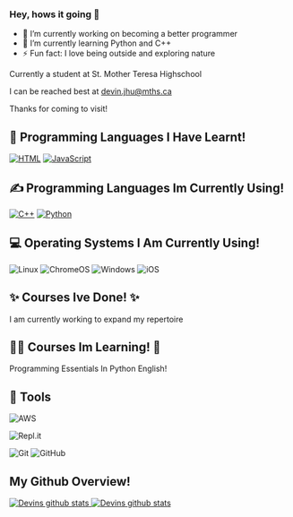 ### Hey, hows it going 👋
- 🔭 I’m currently working on becoming a better programmer
- 🌱 I’m currently learning Python and C++
- ⚡ Fun fact: I love being outside and exploring nature

Currently a student at St. Mother Teresa Highschool

I can be reached best at devin.jhu@mths.ca

Thanks for coming to visit!

<h2> 📖 Programming Languages I Have Learnt!</h2>
<p>
  <a href="https://github.com/search?q=user%3ADevin-Jhu+language%3Ahtml"><img alt="HTML" src="https://img.shields.io/badge/HTML-E34F26.svg?logo=html5&logoColor=white"></a>
  <a href="https://github.com/search?q=user%3ADevin-Jhu+language%3Ajavascript"><img alt="JavaScript" src="https://img.shields.io/badge/JavaScript-F7DF1E.svg?logo=javascript&logoColor=black"></a>
  
<h2>✍ Programming Languages Im Currently Using!</h2>
<p>
  <a href="https://github.com/search?q=user%3ADevin-Jhu+language%3Acpp"><img alt="C++" src="https://custom-icon-badges.herokuapp.com/badge/C++-9C033A.svg?logo=cpp2&logoColor=white"></a>
  <a href="https://github.com/search?q=user%3ADevin-Jhu+language%3Apython"><img alt="Python" src="https://img.shields.io/badge/Python-14354C.svg?logo=python&logoColor=white"></a>
</p>

<h2>💻 Operating Systems I Am Currently Using!</h2>
<p>
  <img src="https://img.shields.io/badge/Linux-FCC624?logo=linux&logoColor=white" alt="Linux">
  <img src="https://img.shields.io/badge/chrome%20os-3d89fc?logo=google%20chrome&logoColor=white" alt="ChromeOS">
  <img src="https://img.shields.io/badge/Windows-0078D6?logo=windows&logoColor=white" alt="Windows">
  <img src="https://img.shields.io/badge/iOS-000000?logo=ios&logoColor=white" alt="iOS">
</p>

<h2> ✨ Courses Ive Done! ✨</h2>
  <p> I am currently working to expand my repertoire </p>
<h2> 👨‍🏫 Courses Im Learning! 🏫 </h2>
  <p> Programming Essentials In Python English! </p>
  
<h2> 🔧 Tools </h2>

  ![AWS](https://img.shields.io/badge/AWS-%23FF9900.svg?style=for-the-badge&logo=amazon-aws&logoColor=white)
  
  ![Repl.it](https://img.shields.io/badge/Repl.it-%230D101E.svg?style=for-the-badge&logo=replit&logoColor=white)
  
  ![Git](https://img.shields.io/badge/git-%23F05033.svg?style=for-the-badge&logo=git&logoColor=white)
  ![GitHub](https://img.shields.io/badge/github-%23121011.svg?style=for-the-badge&logo=github&logoColor=white)

<h2>  My Github Overview!  </h2>
  <a href="https://github.com/Basit21740/github-readme-stats"><img alt="Devins github stats" src="https://github-readme-stats.vercel.app/api?username=Devin-Jhu&show_icons=true&count_private=true&theme=react&hide_border=true&bg_color=0D1117" </a>
   <a href="https://github.com/Basit21740/github-readme-stats"><img alt="Devins github stats" src="https://github-readme-stats.vercel.app/api/top-langs/?username=Devin-Jhu&langs_count=8&count_private=true&layout=compact&theme=react&hide_border=true&bg_color=0D1117" /></a>
  <br/> 
  
  
<!--
**devin-jhu/Devin-Jhu** is a ✨ _special_ ✨ repository because its `README.md` (this file) appears on your GitHub profile.

